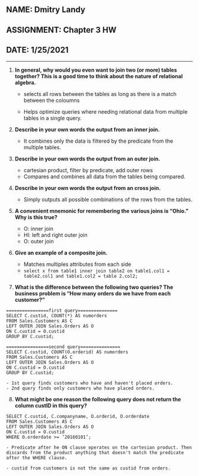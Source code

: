 ## NAME: Dmitry Landy
## ASSIGNMENT: Chapter 3 HW
## DATE: 1/25/2021
---
1. **In general, why would you even want to join two (or more) tables together? This is a good time to think about the nature of relational algebra.**

	- selects all rows between the tables as long as there is a match between the coloumns
	
	- Helps optimize queries where needing relational data from multiple tables in a single query.

2. **Describe in your own words the output from an inner join.**

	- It combines only the data is filtered by the predicate from the multiple tables.

3. **Describe in your own words the output from an outer join.**

	- cartesian product, filter by predicate, add outer rows
	- Compares and combines all data from the tables being compared.

4. **Describe in your own words the output from an cross join.**

	- Simply outputs all possible combinations of the rows from the tables.

5. **A convenient mnemonic for remembering the various joins is “Ohio.” Why is this true?**

	- O: inner join
	- HI: left and right outer join
	- O: outer join

6. **Give an example of a composite join.**

	- Matches multiples attributes from each side
	- ```select x from table1 inner join table2 on table1.col1 = table2.col1 and table1.col2 = table 2.col2;```

7. **What is the difference between the following two queries? The business problem is “How many orders do we have from each customer?”**
```
================first query===============
SELECT C.custid, COUNT(*) AS numorders
FROM Sales.Customers AS C
LEFT OUTER JOIN Sales.Orders AS O
ON C.custid = O.custid
GROUP BY C.custid;

================second query===============
SELECT C.custid, COUNT(O.orderid) AS numorders
FROM Sales.Customers AS C
LEFT OUTER JOIN Sales.Orders AS O
ON C.custid = O.custid
GROUP BY C.custid;
```
	- 1st query finds customers who have and haven't placed orders.
	- 2nd query finds only customers who have placed orders.

8. **What might be one reason the following query does not return the column custID in this query?**
```
SELECT C.custid, C.companyname, O.orderid, O.orderdate
FROM Sales.Customers AS C
LEFT OUTER JOIN Sales.Orders AS O
ON C.custid = O.custid
WHERE O.orderdate >= ’20160101’;
```
	- Predicate after he ON clause operates on the cartesian product. Then discards from the product anything that doesn't match the predicate after the WHERE clause. 

	- custid from customers is not the same as custid from orders.